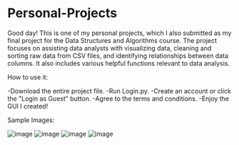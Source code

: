 # Personal-Projects

Good day!
This is one of my personal projects, which I also submitted as my final project for the Data Structures and Algorithms course. The project focuses on assisting data analysts with visualizing data, cleaning and sorting raw data from CSV files, and identifying relationships between data columns. It also includes various helpful functions relevant to data analysis.

How to use it:

-Download the entire project file.
-Run Login.py.
-Create an account or click the "Login as Guest" button.
-Agree to the terms and conditions.
-Enjoy the GUI I created!

Sample Images:

![image](https://github.com/user-attachments/assets/82e69d26-a7d3-4e80-a373-5a313df3a889)
![image](https://github.com/user-attachments/assets/a31069cd-da04-493d-abf8-8d3a7f9e791d)
![image](https://github.com/user-attachments/assets/c9cd4c3f-7899-452f-81aa-a1dfa3f0f781)
![image](https://github.com/user-attachments/assets/578f460d-5f41-4e76-837c-3aa7ca3cfaa2)




